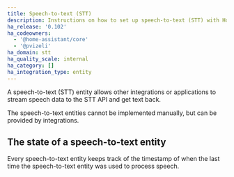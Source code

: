 ```yaml
---
title: Speech-to-text (STT)
description: Instructions on how to set up speech-to-text (STT) with Home Assistant.
ha_release: '0.102'
ha_codeowners:
  - '@home-assistant/core'
  - '@pvizeli'
ha_domain: stt
ha_quality_scale: internal
ha_category: []
ha_integration_type: entity
---
```


A speech-to-text (STT) entity allows other integrations or applications to stream speech data to the STT API and get text back.

The speech-to-text entities cannot be implemented manually, but can be provided by integrations.

## The state of a speech-to-text entity

Every speech-to-text entity keeps track of the timestamp of when the last time
the speech-to-text entity was used to process speech.
